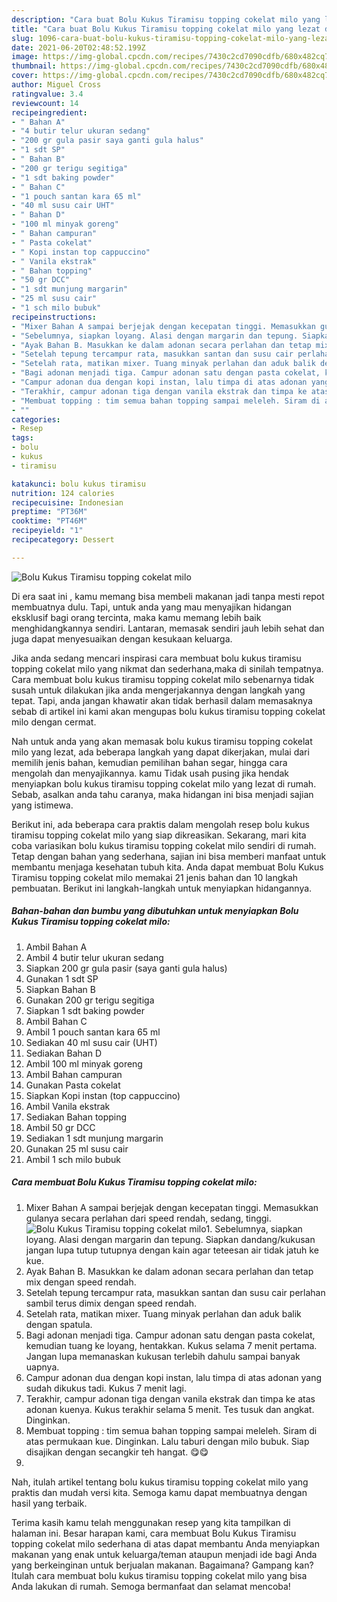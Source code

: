```yaml
---
description: "Cara buat Bolu Kukus Tiramisu topping cokelat milo yang lezat dan Mudah Dibuat"
title: "Cara buat Bolu Kukus Tiramisu topping cokelat milo yang lezat dan Mudah Dibuat"
slug: 1096-cara-buat-bolu-kukus-tiramisu-topping-cokelat-milo-yang-lezat-dan-mudah-dibuat
date: 2021-06-20T02:48:52.199Z
image: https://img-global.cpcdn.com/recipes/7430c2cd7090cdfb/680x482cq70/bolu-kukus-tiramisu-topping-cokelat-milo-foto-resep-utama.jpg
thumbnail: https://img-global.cpcdn.com/recipes/7430c2cd7090cdfb/680x482cq70/bolu-kukus-tiramisu-topping-cokelat-milo-foto-resep-utama.jpg
cover: https://img-global.cpcdn.com/recipes/7430c2cd7090cdfb/680x482cq70/bolu-kukus-tiramisu-topping-cokelat-milo-foto-resep-utama.jpg
author: Miguel Cross
ratingvalue: 3.4
reviewcount: 14
recipeingredient:
- " Bahan A"
- "4 butir telur ukuran sedang"
- "200 gr gula pasir saya ganti gula halus"
- "1 sdt SP"
- " Bahan B"
- "200 gr terigu segitiga"
- "1 sdt baking powder"
- " Bahan C"
- "1 pouch santan kara 65 ml"
- "40 ml susu cair UHT"
- " Bahan D"
- "100 ml minyak goreng"
- " Bahan campuran"
- " Pasta cokelat"
- " Kopi instan top cappuccino"
- " Vanila ekstrak"
- " Bahan topping"
- "50 gr DCC"
- "1 sdt munjung margarin"
- "25 ml susu cair"
- "1 sch milo bubuk"
recipeinstructions:
- "Mixer Bahan A sampai berjejak dengan kecepatan tinggi. Memasukkan gulanya secara perlahan dari speed rendah, sedang, tinggi."
- "Sebelumnya, siapkan loyang. Alasi dengan margarin dan tepung. Siapkan dandang/kukusan jangan lupa tutup tutupnya dengan kain agar teteesan air tidak jatuh ke kue."
- "Ayak Bahan B. Masukkan ke dalam adonan secara perlahan dan tetap mix dengan speed rendah."
- "Setelah tepung tercampur rata, masukkan santan dan susu cair perlahan sambil terus dimix dengan speed rendah."
- "Setelah rata, matikan mixer. Tuang minyak perlahan dan aduk balik dengan spatula."
- "Bagi adonan menjadi tiga. Campur adonan satu dengan pasta cokelat, kemudian tuang ke loyang, hentakkan. Kukus selama 7 menit pertama. Jangan lupa memanaskan kukusan terlebih dahulu sampai banyak uapnya."
- "Campur adonan dua dengan kopi instan, lalu timpa di atas adonan yang sudah dikukus tadi. Kukus 7 menit lagi."
- "Terakhir, campur adonan tiga dengan vanila ekstrak dan timpa ke atas adonan kuenya. Kukus terakhir selama 5 menit. Tes tusuk dan angkat. Dinginkan."
- "Membuat topping : tim semua bahan topping sampai meleleh. Siram di atas permukaan kue. Dinginkan. Lalu taburi dengan milo bubuk. Siap disajikan dengan secangkir teh hangat. 😋😋"
- ""
categories:
- Resep
tags:
- bolu
- kukus
- tiramisu

katakunci: bolu kukus tiramisu 
nutrition: 124 calories
recipecuisine: Indonesian
preptime: "PT36M"
cooktime: "PT46M"
recipeyield: "1"
recipecategory: Dessert

---
```



![Bolu Kukus Tiramisu topping cokelat milo](https://img-global.cpcdn.com/recipes/7430c2cd7090cdfb/680x482cq70/bolu-kukus-tiramisu-topping-cokelat-milo-foto-resep-utama.jpg)

Di era  saat ini , kamu memang bisa membeli makanan jadi tanpa mesti repot membuatnya dulu. Tapi, untuk anda yang mau menyajikan hidangan eksklusif bagi orang tercinta, maka kamu memang lebih baik menghidangkannya sendiri. Lantaran, memasak sendiri jauh lebih sehat dan juga dapat menyesuaikan dengan kesukaan keluarga.

Jika anda sedang mencari inspirasi cara membuat bolu kukus tiramisu topping cokelat milo yang nikmat dan sederhana,maka di sinilah tempatnya. Cara membuat bolu kukus tiramisu topping cokelat milo  sebenarnya tidak susah untuk dilakukan jika anda mengerjakannya dengan langkah yang tepat. Tapi, anda jangan khawatir akan tidak berhasil dalam memasaknya 
sebab di artikel ini kami akan mengupas bolu kukus tiramisu topping cokelat milo dengan cermat.  



Nah untuk anda yang akan memasak bolu kukus tiramisu topping cokelat milo yang lezat, ada beberapa langkah yang dapat dikerjakan, mulai dari memilih jenis bahan, kemudian pemilihan bahan segar, hingga cara mengolah dan menyajikannya. kamu Tidak usah pusing jika hendak menyiapkan bolu kukus tiramisu topping cokelat milo yang lezat di rumah. Sebab, asalkan anda  tahu caranya, maka hidangan ini bisa menjadi sajian yang istimewa.

Berikut ini, ada beberapa cara praktis  dalam mengolah resep bolu kukus tiramisu topping cokelat milo yang siap dikreasikan. Sekarang, mari kita coba variasikan bolu kukus tiramisu topping cokelat milo sendiri di rumah. Tetap dengan bahan yang sederhana, sajian ini bisa memberi manfaat untuk membantu menjaga kesehatan tubuh kita. Anda dapat membuat Bolu Kukus Tiramisu topping cokelat milo memakai 21 jenis bahan dan 10 langkah pembuatan. Berikut ini langkah-langkah untuk menyiapkan hidangannya.

<!--inarticleads1-->

##### Bahan-bahan dan bumbu yang dibutuhkan untuk menyiapkan Bolu Kukus Tiramisu topping cokelat milo:

1. Ambil  Bahan A
1. Ambil 4 butir telur ukuran sedang
1. Siapkan 200 gr gula pasir (saya ganti gula halus)
1. Gunakan 1 sdt SP
1. Siapkan  Bahan B
1. Gunakan 200 gr terigu segitiga
1. Siapkan 1 sdt baking powder
1. Ambil  Bahan C
1. Ambil 1 pouch santan kara 65 ml
1. Sediakan 40 ml susu cair (UHT)
1. Sediakan  Bahan D
1. Ambil 100 ml minyak goreng
1. Ambil  Bahan campuran
1. Gunakan  Pasta cokelat
1. Siapkan  Kopi instan (top cappuccino)
1. Ambil  Vanila ekstrak
1. Sediakan  Bahan topping
1. Ambil 50 gr DCC
1. Sediakan 1 sdt munjung margarin
1. Gunakan 25 ml susu cair
1. Ambil 1 sch milo bubuk




<!--inarticleads2-->

##### Cara membuat Bolu Kukus Tiramisu topping cokelat milo:

1. Mixer Bahan A sampai berjejak dengan kecepatan tinggi. Memasukkan gulanya secara perlahan dari speed rendah, sedang, tinggi.
<img src="https://img-global.cpcdn.com/steps/9c70100ff0bbeeec/160x128cq70/bolu-kukus-tiramisu-topping-cokelat-milo-langkah-memasak-1-foto.jpg" alt="Bolu Kukus Tiramisu topping cokelat milo">1. Sebelumnya, siapkan loyang. Alasi dengan margarin dan tepung. Siapkan dandang/kukusan jangan lupa tutup tutupnya dengan kain agar teteesan air tidak jatuh ke kue.
1. Ayak Bahan B. Masukkan ke dalam adonan secara perlahan dan tetap mix dengan speed rendah.
1. Setelah tepung tercampur rata, masukkan santan dan susu cair perlahan sambil terus dimix dengan speed rendah.
1. Setelah rata, matikan mixer. Tuang minyak perlahan dan aduk balik dengan spatula.
1. Bagi adonan menjadi tiga. Campur adonan satu dengan pasta cokelat, kemudian tuang ke loyang, hentakkan. Kukus selama 7 menit pertama. Jangan lupa memanaskan kukusan terlebih dahulu sampai banyak uapnya.
1. Campur adonan dua dengan kopi instan, lalu timpa di atas adonan yang sudah dikukus tadi. Kukus 7 menit lagi.
1. Terakhir, campur adonan tiga dengan vanila ekstrak dan timpa ke atas adonan kuenya. Kukus terakhir selama 5 menit. Tes tusuk dan angkat. Dinginkan.
1. Membuat topping : tim semua bahan topping sampai meleleh. Siram di atas permukaan kue. Dinginkan. Lalu taburi dengan milo bubuk. Siap disajikan dengan secangkir teh hangat. 😋😋
1. 




Nah, itulah artikel tentang  bolu kukus tiramisu topping cokelat milo  yang praktis dan mudah versi kita. Semoga kamu dapat membuatnya dengan hasil yang terbaik. 

Terima kasih kamu telah menggunakan resep yang kita tampilkan di halaman ini. Besar harapan kami, cara membuat  Bolu Kukus Tiramisu topping cokelat milo sederhana di atas dapat membantu Anda menyiapkan makanan yang enak untuk keluarga/teman ataupun menjadi ide bagi Anda yang berkeinginan untuk berjualan makanan. Bagaimana? Gampang kan? Itulah cara membuat bolu kukus tiramisu topping cokelat milo yang bisa Anda lakukan di rumah. Semoga bermanfaat dan selamat mencoba!

